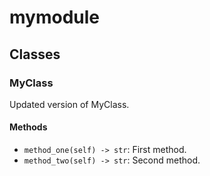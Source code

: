 # mymodule

## Classes

### MyClass

Updated version of MyClass.

#### Methods

- `method_one(self) -> str`: First method.
- `method_two(self) -> str`: Second method.
